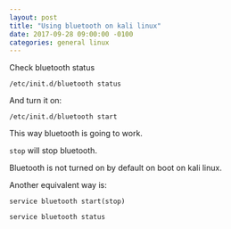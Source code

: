 ```yaml
---
layout: post
title: "Using bluetooth on kali linux"
date: 2017-09-28 09:00:00 -0100
categories: general linux
---
```

Check bluetooth status
```
/etc/init.d/bluetooth status
```
And turn it on:
```
/etc/init.d/bluetooth start
```
This way bluetooth is going to work. 

`stop` will stop bluetooth.

Bluetooth is not turned on by default on boot on kali linux.

Another equivalent way is:
```
service bluetooth start(stop)
```
```
service bluetooth status
```
